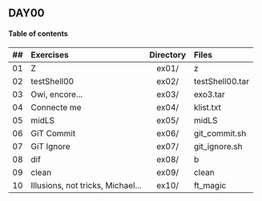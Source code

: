 ## DAY00

#### Table of contents

|  ##  |			Exercises				|	Directory	|	Files			|
|:----:|:---------------------------------------------------------------|:---------------------:|:------------------------------|
|  01  |Z         							|	ex01/		|z		                |
|  02  |testShell00       					        |	ex02/		|testShell00.tar		|
|  03  |Owi, encore...   					        |	ex03/		|exo3.tar    		        |
|  04  |Connecte me  						        |	ex04/		|klist.txt   		        |
|  05  |midLS            					        |	ex05/		|midLS   			|
|  06  |GiT Commit							|	ex06/		|git_commit.sh                  |
|  07  |GiT Ignore							|	ex07/		|git_ignore.sh	                |
|  08  |dif								|	ex08/		|b			        | 
|  09  |clean								|	ex09/		|clean				|
|  10  |Illusions, not tricks, Michael...	                        |	ex10/		|ft_magic			|

